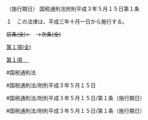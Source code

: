 （施行期日）
国税通則法附則平成３年５月１５日第１条

１　この法律は、平成三年十月一日から施行する。

~~前条(全)←~~　~~→次条(全)~~

[第１項(全)](国税通則法＿＿＿＿附則平成３年５月１５日第１条第１項_.md)  

[第１項 　 ](国税通則法＿＿＿＿附則平成３年５月１５日第１条第１項.md)  

#国税通則法

#国税通則法/附則平成３年５月１５日

#国税通則法/附則平成３年５月１５日/第１条（施行期日）

#国税通則法/附則平成３年５月１５日/第１条（施行期日）

